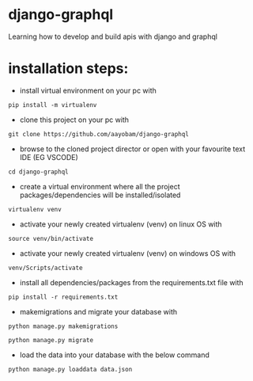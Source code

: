 # django-graphql
Learning how to develop and build apis with django and graphql
# installation steps:
- install virtual environment on your pc with
```
pip install -m virtualenv
```
- clone this project on your pc with
```
git clone https://github.com/aayobam/django-graphql
```
- browse to the cloned project director or open with your favourite text IDE (EG VSCODE)
```
cd django-graphql
```
- create a virtual environment where all the project packages/dependencies will be installed/isolated
```
virtualenv venv
```
- activate your newly created virtualenv (venv) on linux OS with
```
source venv/bin/activate
```
- activate your newly created virtualenv (venv) on windows OS with
```
venv/Scripts/activate
```
- install all dependencies/packages from the requirements.txt file with
```
pip install -r requirements.txt
```
- makemigrations  and migrate your database with
```
python manage.py makemigrations
```
```
python manage.py migrate
```
- load the data into your database with the below command
```
python manage.py loaddata data.json
```
